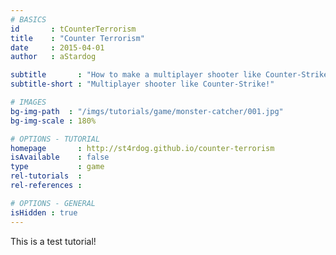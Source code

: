 ```yaml
---
# BASICS
id       : tCounterTerrorism
title    : "Counter Terrorism"
date     : 2015-04-01
author   : aStardog

subtitle       : "How to make a multiplayer shooter like Counter-Strike!"
subtitle-short : "Multiplayer shooter like Counter-Strike!"

# IMAGES
bg-img-path  : "/imgs/tutorials/game/monster-catcher/001.jpg"
bg-img-scale : 180%

# OPTIONS - TUTORIAL
homepage       : http://st4rdog.github.io/counter-terrorism
isAvailable    : false
type           : game
rel-tutorials  : 
rel-references : 

# OPTIONS - GENERAL
isHidden : true
---
```

This is a test tutorial!